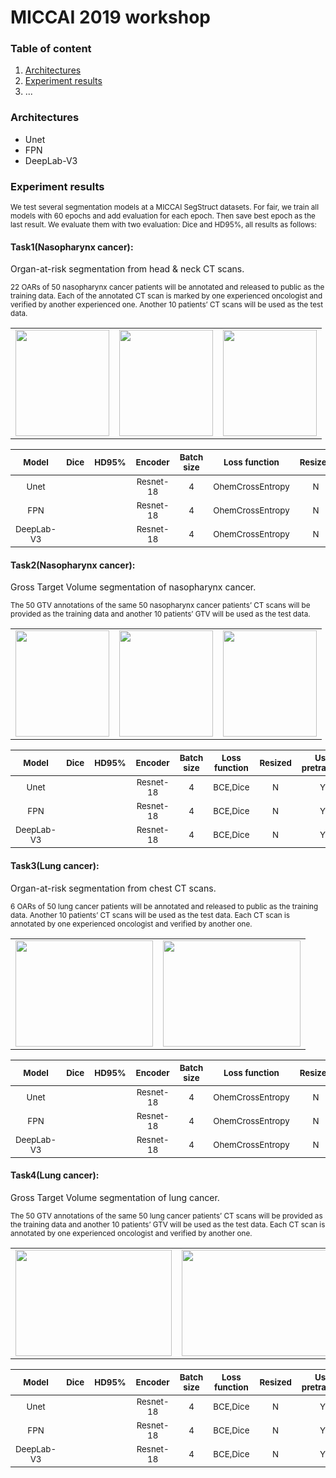 # MICCAI 2019 workshop

### Table of content
1. [Architectures](#architectures)
2. [Experiment results](#results)
3. ...

### Architectures <a name="architectures"></a>
- Unet
- FPN
- DeepLab-V3

### Experiment results <a name="results"></a>

<sub>We test several segmentation models at a MICCAI SegStruct datasets.
 For fair, we train all models with 60 epochs and add evaluation for each epoch.
 Then save best epoch as the last result. We evaluate them with two evaluation: Dice and HD95%, all results as follows:</sub>

#### Task1(Nasopharynx cancer):

Organ-at-risk segmentation from head & neck CT scans.

<sub>22 OARs of 50 nasopharynx cancer patients will be annotated and released to public as the training data. Each of the annotated CT scan is marked by one experienced oncologist and verified by another experienced one. 
Another 10 patients’ CT scans will be used as the test data.</sub>

<table>
    <tr>
        <td><img src="https://structseg2019.grand-challenge.org/media/i/acd93612.png" width="150" height="170"/></td>
        <td><img src="https://structseg2019.grand-challenge.org/media/i/e3c5b158.png" width="150" height="170"/></td>
        <td><img src="https://structseg2019.grand-challenge.org/media/i/b879fd0b.png" width="150" height="170"/></td>
    </tr>
</table>

| <sub>Model</sub> | <sub>Dice</sub> | <sub>HD95%</sub> | <sub>Encoder</sub> | <sub>Batch size</sub>|<sub>Loss function</sub>| <sub>Resized</sub>|<sub>Use pretrained </sub>|<sub>Rcf refine</sub>|
|:-----------------------------:|:----:|:---------------------:|:--------------------:|:--------------------:|:--------------------:|:--------------------:|:--------------------:|:--------------------:|
|<sub>Unet</sub>| <sub></sub> | <sub></sub> | <sub>Resnet-18</sub>|<sub>4</sub>|<sub>OhemCrossEntropy</sub>|<sub>N</sub>|<sub>Y</sub>|<sub>N</sub>|
|<sub>FPN</sub>| <sub></sub> | <sub></sub> | <sub>Resnet-18</sub>|<sub>4</sub>|<sub>OhemCrossEntropy</sub>|<sub>N</sub>|<sub>Y</sub>|<sub>N</sub>|
|<sub>DeepLab-V3</sub>| <sub></sub> | <sub></sub> | <sub>Resnet-18</sub>|<sub>4</sub>|<sub>OhemCrossEntropy</sub>|<sub>N</sub>|<sub>Y</sub>|<sub>N</sub>|

#### Task2(Nasopharynx cancer):

Gross Target Volume segmentation of nasopharynx cancer.

<sub>The 50 GTV annotations of the same 50 nasopharynx cancer patients’ CT scans will be provided as the training data and another 10 patients’ GTV will be used as the test data.</sub>

<table>
    <tr>
        <td><img src="https://structseg2019.grand-challenge.org/media/i/81824b0c.png" width="150" height="170"/></td>
        <td><img src="https://structseg2019.grand-challenge.org/media/i/245a51f1.png" width="150" height="170"/></td>
        <td><img src="https://structseg2019.grand-challenge.org/media/i/c3f373bd.png" width="150" height="170"/></td>
    </tr>
</table>

| <sub>Model</sub> | <sub>Dice</sub> | <sub>HD95%</sub> | <sub>Encoder</sub> | <sub>Batch size</sub>|<sub>Loss function</sub>| <sub>Resized</sub>|<sub>Use pretrained </sub>|<sub>Rcf refine</sub>|
|:-----------------------------:|:----:|:---------------------:|:--------------------:|:--------------------:|:--------------------:|:--------------------:|:--------------------:|:--------------------:|
|<sub>Unet</sub>| <sub></sub> | <sub></sub> | <sub>Resnet-18</sub>|<sub>4</sub>|<sub>BCE,Dice</sub>|<sub>N</sub>|<sub>Y</sub>|<sub>N</sub>|
|<sub>FPN</sub>| <sub></sub> | <sub></sub> | <sub>Resnet-18</sub>|<sub>4</sub>|<sub>BCE,Dice</sub>|<sub>N</sub>|<sub>Y</sub>|<sub>N</sub>|
|<sub>DeepLab-V3</sub>| <sub></sub> | <sub></sub> | <sub>Resnet-18</sub>|<sub>4</sub>|<sub>BCE,Dice</sub>|<sub>N</sub>|<sub>Y</sub>|<sub>N</sub>|

#### Task3(Lung cancer):

Organ-at-risk segmentation from chest CT scans.

<sub>6 OARs of 50 lung cancer patients will be annotated and released to public as the training data. Another 10 patients’ CT scans will be used as the test data. Each CT scan is annotated by one experienced oncologist and verified by another one.</sub>

<table>
    <tr>
        <td><img src="https://structseg2019.grand-challenge.org/media/i/9bb6cffc.png" width="220" height="170"/></td>
        <td><img src="https://structseg2019.grand-challenge.org/media/i/d5a47356.png" width="220" height="170"/></td>
    </tr>
</table>


| <sub>Model</sub> | <sub>Dice</sub> | <sub>HD95%</sub> | <sub>Encoder</sub> | <sub>Batch size</sub>|<sub>Loss function</sub>| <sub>Resized</sub>|<sub>Use pretrained </sub>|<sub>Rcf refine</sub>|
|:-----------------------------:|:----:|:---------------------:|:--------------------:|:--------------------:|:--------------------:|:--------------------:|:--------------------:|:--------------------:|
|<sub>Unet</sub>| <sub></sub> | <sub></sub> | <sub>Resnet-18</sub>|<sub>4</sub>|<sub>OhemCrossEntropy</sub>|<sub>N</sub>|<sub>Y</sub>|<sub>N</sub>|
|<sub>FPN</sub>| <sub></sub> | <sub></sub> | <sub>Resnet-18</sub>|<sub>4</sub>|<sub>OhemCrossEntropy</sub>|<sub>N</sub>|<sub>Y</sub>|<sub>N</sub>|
|<sub>DeepLab-V3</sub>| <sub></sub> | <sub></sub> | <sub>Resnet-18</sub>|<sub>4</sub>|<sub>OhemCrossEntropy</sub>|<sub>N</sub>|<sub>Y</sub>|<sub>N</sub>|

#### Task4(Lung cancer):

Gross Target Volume segmentation of lung cancer.

<sub>The 50 GTV annotations of the same 50 lung cancer patients’ CT scans will be provided as the training data and another 10 patients’ GTV will be used as the test data. Each CT scan is annotated by one experienced oncologist and verified by another one.</sub>

<table>
    <tr>
        <td><img src="https://structseg2019.grand-challenge.org/media/i/7795aea7.png" width="250" height="170"/></td>
        <td><img src="https://structseg2019.grand-challenge.org/media/i/d86db96d.png" width="250" height="170"/></td>
    </tr>
</table>

| <sub>Model</sub> | <sub>Dice</sub> | <sub>HD95%</sub> | <sub>Encoder</sub> | <sub>Batch size</sub>|<sub>Loss function</sub>| <sub>Resized</sub>|<sub>Use pretrained </sub>|<sub>Rcf refine</sub>|
|:-----------------------------:|:----:|:---------------------:|:--------------------:|:--------------------:|:--------------------:|:--------------------:|:--------------------:|:--------------------:|
|<sub>Unet</sub>| <sub></sub> | <sub></sub> | <sub>Resnet-18</sub>|<sub>4</sub>|<sub>BCE,Dice</sub>|<sub>N</sub>|<sub>Y</sub>|<sub>N</sub>|
|<sub>FPN</sub>| <sub></sub> | <sub></sub> | <sub>Resnet-18</sub>|<sub>4</sub>|<sub>BCE,Dice</sub>|<sub>N</sub>|<sub>Y</sub>|<sub>N</sub>|
|<sub>DeepLab-V3</sub>| <sub></sub> | <sub></sub> | <sub>Resnet-18</sub>|<sub>4</sub>|<sub>BCE,Dice</sub>|<sub>N</sub>|<sub>Y</sub>|<sub>N</sub>|